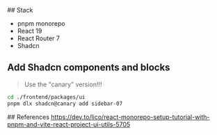 ## Stack
- pnpm monorepo
- React 19
- React Router 7
- Shadcn


## Add Shadcn components and blocks

> Use the "canary" version!!!

```bash
cd ./frontend/packages/ui
pnpm dlx shadcn@canary add sidebar-07
```


## References
https://dev.to/lico/react-monorepo-setup-tutorial-with-pnpm-and-vite-react-project-ui-utils-5705